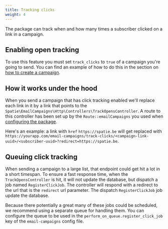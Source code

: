 ```yaml
---
title: Tracking clicks
weight: 4
---
```


The package can track when and how many times a subscriber clicked on a link in a campaign. 

## Enabling open tracking

To use this feature you must set `track_clicks` to `true` of a campaign you're going to send. You can find an example of how to do this in the section on [how to create a campaign](https://docs.spatie.be/laravel-email-campaigns/v1/basic-usage/sending-a-campaign/#creating-a-campaign).

## How it works under the hood

When you send a campaign that has click tracking enabled we'll replace each link in it by a link that points to the `Spatie\EmailCampaigns\Http\Controllers\TrackOpensController`. A route to this controller has been set up by the `Route::emailCampaigns` you used when [configuring the package](https://docs.spatie.be/laravel-email-campaigns/v1/installation-setup/#add-the-route-macro).

Here's an example: a link with `href` `https://spatie.be` will get replaced with `https://yourapp.com/email-campaigns/track-clicks/<campaign-link-uuid>/<subscriber-uuid>?redirect=https://spatie.be`.

## Queuing click tracking

When sending a campaign to a large list, that endpoint could get hit a lot in a short timespan. To ensure a fast response time, when the `TrackOpensController` is hit, it will not update the database, but dispatch a job named `RegisterClickJob`. The controller will respond with a redirect to the url that is the `redirect` url parameter. The dispatch `RegisterClickJob` job update the database.

Because there potentially a great many of these jobs could be scheduled, we recommend using a separate queue for handling them. You can configure the queue to be used in the `perform_on_queue.register_click_job` key of the `email-campaigns` config file.
